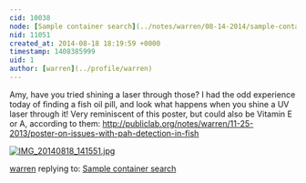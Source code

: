 ```yaml
---
cid: 10038
node: [Sample container search](../notes/warren/08-14-2014/sample-container-search)
nid: 11051
created_at: 2014-08-18 18:19:59 +0000
timestamp: 1408385999
uid: 1
author: [warren](../profile/warren)
---
```


Amy, have you tried shining a laser through those? I had the odd experience today of finding a fish oil pill, and look what happens when you shine a UV laser through it! Very reminiscent of this poster, but could also be Vitamin E or A, according to them: http://publiclab.org/notes/warren/11-25-2013/poster-on-issues-with-pah-detection-in-fish

[![IMG_20140818_141551.jpg](https://i.publiclab.org/system/images/photos/000/006/318/medium/IMG_20140818_141551.jpg)](https://i.publiclab.org/system/images/photos/000/006/318/original/IMG_20140818_141551.jpg)

[warren](../profile/warren) replying to: [Sample container search](../notes/warren/08-14-2014/sample-container-search)


